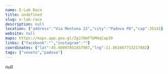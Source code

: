 ```yaml
---
name: E-Lab Race
title: undefined
slug: e-lab-race
description: null
location: {"address":"Via Mentana 22","city":"Padova PD","cap":35141}
website: null
maps: https://maps.app.goo.gl/ZgJJ9mFTbM4qCap39
links: {"facebook":"","instagram":""}
coordinates: {"lat":45.40097051857987,"lng":11.861667713217882}
tags: ["veneto","padova"]
---
```

null
